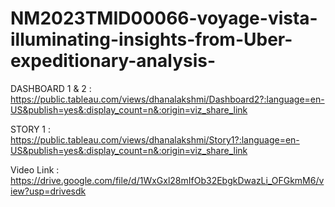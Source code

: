 # NM2023TMID00066-voyage-vista-illuminating-insights-from-Uber-expeditionary-analysis-
DASHBOARD 1 & 2 : https://public.tableau.com/views/dhanalakshmi/Dashboard2?:language=en-US&publish=yes&:display_count=n&:origin=viz_share_link

STORY 1    :  https://public.tableau.com/views/dhanalakshmi/Story1?:language=en-US&publish=yes&:display_count=n&:origin=viz_share_link

Video Link : https://drive.google.com/file/d/1WxGxl28mIfOb32EbgkDwazLi_OFGkmM6/view?usp=drivesdk
